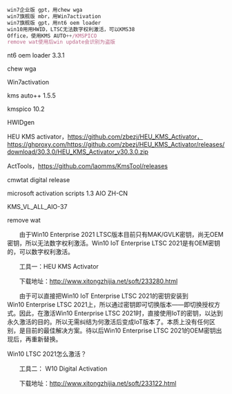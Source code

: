 

```javascript
win7企业版 gpt，用chew wga
win7旗舰版 mbr，用Win7activation
win7旗舰版 gpt，用nt6 oem loader
win10用用HWID，LTSC无法数字权利激活，可以KMS38
Office，使用KMS AUTO++/KMSPICO
remove wat使用后win update会识别为盗版
```

nt6 oem loader 3.3.1

chew wga

Win7activation

kms auto++ 1.5.5

kmspico 10.2

HWIDgen

HEU KMS activator，https://github.com/zbezj/HEU_KMS_Activator，https://ghproxy.com/https://github.com/zbezj/HEU_KMS_Activator/releases/download/30.3.0/HEU_KMS_Activator_v30.3.0.zip

ActTools，https://github.com/laomms/KmsTool/releases





cmwtat digital release

microsoft activation scripts 1.3 AIO ZH-CN

KMS_VL_ALL_AIO-37

remove wat







　　由于Win10 Enterprise 2021 LTSC版本目前只有MAK/GVLK密钥，尚无OEM密钥，所以无法数字权利激活。Win10 IoT Enterprise LTSC 2021是有OEM密钥的，可以数字权利激活。



　　工具一：HEU KMS Activator



　　下载地址：http://www.xitongzhijia.net/soft/233280.html



　　由于可以直接把Win10 IoT Enterprise LTSC 2021的密钥安装到Win10 Enterprise LTSC 2021上，所以通过密钥即可切换版本——即切换授权方式。因此，在激活Win10 Enterprise LTSC 2021时，直接使用IoT的密钥，以达到永久激活的目的。所以无需纠结为何激活后变成IoT版本了。本质上没有任何区别，是目前的最佳解决方案。待以后Win10 Enterprise LTSC 2021的OEM密钥出现后，再重新替换。



Win10 LTSC 2021怎么激活？



　　工具二： W10 Digital Activation



　　下载地址：http://www.xitongzhijia.net/soft/233122.html